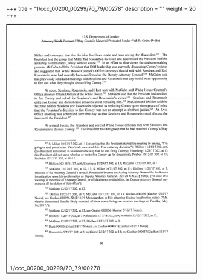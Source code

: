 +++
title = "1/ccc_00200_00299/70_79/00278"
description = ""
weight = 20
+++

<table style="border:2px solid black;max-width:800px;max-height:800px;" 
><tr><td>
<img class="center-fit-jpg"
src="/jpg_/jpg_mueller_report_searchable_278.jpg">
1/ccc_00200_00299/70_79/00278
</img></td></tr></table>
